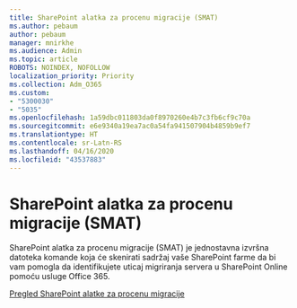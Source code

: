 ```yaml
---
title: SharePoint alatka za procenu migracije (SMAT)
ms.author: pebaum
author: pebaum
manager: mnirkhe
ms.audience: Admin
ms.topic: article
ROBOTS: NOINDEX, NOFOLLOW
localization_priority: Priority
ms.collection: Adm_O365
ms.custom:
- "5300030"
- "5035"
ms.openlocfilehash: 1a59dbc011803da0f8970260e4b7c3fb6cf9c70a
ms.sourcegitcommit: e6e9340a19ea7ac0a54fa941507904b4859b9ef7
ms.translationtype: HT
ms.contentlocale: sr-Latn-RS
ms.lasthandoff: 04/16/2020
ms.locfileid: "43537883"
---
```

# <a name="sharepoint-migration-assessment-tool-smat"></a>SharePoint alatka za procenu migracije (SMAT)

SharePoint alatka za procenu migracije (SMAT) je jednostavna izvršna datoteka komande koja će skenirati sadržaj vaše SharePoint farme da bi vam pomogla da identifikujete uticaj migriranja servera u SharePoint Online pomoću usluge Office 365.

[Pregled SharePoint alatke za procenu migracije](https://docs.microsoft.com/sharepointmigration/overview-of-the-sharepoint-migration-assessment-tool)
